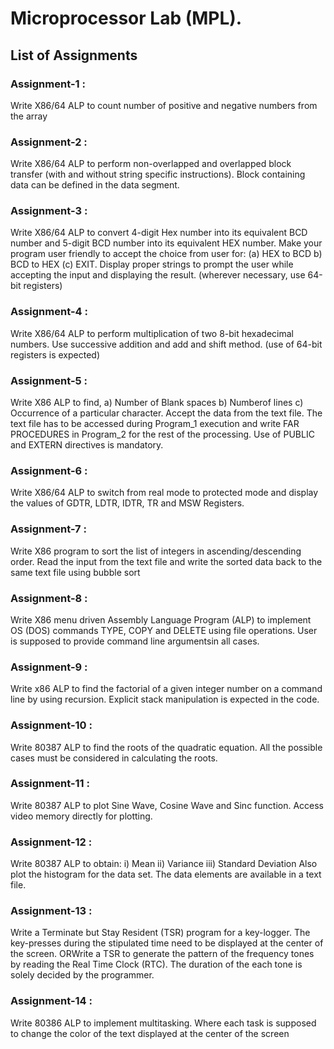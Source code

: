 # Microprocessor Lab (MPL).

## List of Assignments

### Assignment-1 :
Write X86/64 ALP to count number of positive and negative numbers from the array 

### Assignment-2 : 
Write  X86/64  ALP  to  perform  non-overlapped  and  overlapped  block  transfer  (with  and without  string  specific  instructions).  Block  containing  data  can  be  defined  in  the  data segment.

### Assignment-3 : 
Write X86/64 ALP to convert 4-digit Hex number into its equivalent BCD number and 5-digit BCD number into its equivalent HEX number. Make your program user friendly to accept the choice from user for:
(a) HEX to BCD b) BCD to HEX (c) EXIT.
Display proper strings to prompt the user while accepting the input and displaying the result. (wherever necessary, use 64-bit registers)

### Assignment-4 : 
Write  X86/64  ALP  to  perform  multiplication  of  two  8-bit  hexadecimal  numbers.  Use successive addition and add and shift method. (use of 64-bit registers is expected)

### Assignment-5 : 
Write X86 ALP to find, a) Number of Blank spaces b) Numberof lines c) Occurrence of a particular character. Accept the data from the text file. The text file has to be accessed during Program_1  execution  and  write  FAR  PROCEDURES  in  Program_2  for  the  rest  of  the processing. Use of PUBLIC and EXTERN directives is mandatory.

### Assignment-6 : 
Write X86/64 ALP to switch from real mode to protected mode and display the values of GDTR, LDTR, IDTR, TR and MSW Registers.

### Assignment-7 : 
Write X86 program to sort the list of integers in ascending/descending order. Read the input from the text file and write the sorted data back to the same text file  using bubble sort  

### Assignment-8 : 
Write  X86  menu  driven  Assembly  Language  Program  (ALP)  to  implement  OS  (DOS) commands TYPE, COPY and DELETE using file operations. User is supposed to provide command line argumentsin all cases.

### Assignment-9 : 
Write x86 ALP to find the factorial of a given integer number on a command line by using recursion.  Explicit stack manipulation is expected in the code.

### Assignment-10 : 
Write 80387 ALP to find the roots of the quadratic equation. All the possible cases must be considered in calculating the roots.

### Assignment-11 : 
Write 80387 ALP to plot Sine Wave, Cosine Wave and Sinc function. Access video memory directly for plotting.

### Assignment-12 : 
Write  80387  ALP  to  obtain:  i)  Mean  ii)  Variance  iii)  Standard  Deviation  Also  plot  the histogram for the data set. The data elements are available in a text file.

### Assignment-13 : 
Write a Terminate but Stay Resident (TSR) program for a key-logger. The key-presses during the stipulated time need to be displayed at the center of the screen.  ORWrite  a  TSR  to  generate  the  pattern  of  the  frequency  tones  by  reading  the  Real  Time         Clock (RTC). The duration of the each tone is solely decided by the programmer.

### Assignment-14 : 
Write 80386 ALP to  implement  multitasking.  Where each task is  supposed to  change the   color of the text displayed at the center of the screen
